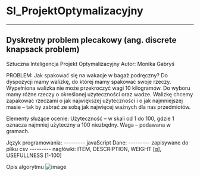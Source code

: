 # SI_ProjektOptymalizacyjny
-----------------------------------------------------------------
Dyskretny problem plecakowy (ang. discrete knapsack problem)
-----------------------------------------------------------------
Sztuczna Inteligencja Projekt Optymalizacyjny
Autor: Monika Gabryś


PROBLEM:
Jak spakować się na wakacje w bagaż podręczny?
Do dyspozycji mamy walizkę, do której mamy spakować swoje rzeczy. Wypełniona walizka nie może przekroczyć wagi 10 kilogramów.
Do wyboru mamy różne rzeczy o określonej użyteczności oraz wadze. Walizkę chcemy zapakować rzeczami o jak największej użyteczności i o jak najmniejszej masie – tak by zabrać ze sobą jak najwięcej ważnych dla nas przedmiotów.

Elementy służące ocenie:
Użyteczność – w skali od 1 do 100, gdzie 1 oznacza najmniej użyteczny a 100 niezbędny.
Waga – podawana w gramach.

Język programowania: 
--------- javaScript
Dane:
--------- zapisywane do pliku csv
--------- nagłówki: ITEM, DESCRIPTION, WEIGHT [g], USEFULLNESS [1-100]


Opis algorytmu
![image](https://user-images.githubusercontent.com/36272145/172055953-19bad890-22a4-477d-9c87-64231cedb1fd.png)




